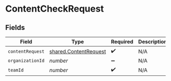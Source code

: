 # ContentCheckRequest


## Fields

| Field                                                                 | Type                                                                  | Required                                                              | Description                                                           |
| --------------------------------------------------------------------- | --------------------------------------------------------------------- | --------------------------------------------------------------------- | --------------------------------------------------------------------- |
| `contentRequest`                                                      | [shared.ContentRequest](../../../sdk/models/shared/contentrequest.md) | :heavy_check_mark:                                                    | N/A                                                                   |
| `organizationId`                                                      | *number*                                                              | :heavy_minus_sign:                                                    | N/A                                                                   |
| `teamId`                                                              | *number*                                                              | :heavy_check_mark:                                                    | N/A                                                                   |